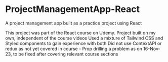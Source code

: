 # ProjectManagementApp-React

A project management app built as a practice project using React

This project was part of the React course on Udemy.
Project built on my own, independent of the course videos
Used a mixture of Tailwind CSS and Styled components to gain experience with both
Did not use ContextAPI or redux as not yet covered in course - Prop drilling a problem as on 16-Nov-23, to be fixed after covering relevant course sections
